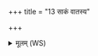 +++
title = "13 साकं वातस्य"

+++
<details><summary>मूलम् (WS)</summary>

साकं वातस्य ध्राज्या साकं सूर्यस्य रश्मिभिः ।  
साकं सूर्यणोद्यता सपत्नीं नाशयामसि ॥ १५ ॥
</details>